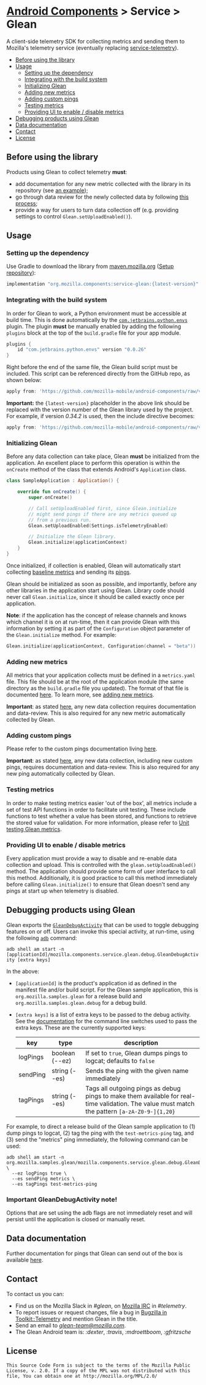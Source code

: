 # [Android Components](../../../README.md) > Service > Glean

A client-side telemetry SDK for collecting metrics and sending them to Mozilla's telemetry service
(eventually replacing [service-telemetry](../telemetry/README.md)).

- [Before using the library](#before-using-the-library)
- [Usage](#usage)
    - [Setting up the dependency](#setting-up-the-dependency)
    - [Integrating with the build system](#integrating-with-the-build-system)
    - [Initializing Glean](#initializing-glean)
    - [Adding new metrics](#adding-new-metrics)
    - [Adding custom pings](#adding-custom-pings)
    - [Testing metrics](#testing-metrics)
    - [Providing UI to enable / disable metrics](#providing-ui-to-enable--disable-metrics)
- [Debugging products using Glean](#debugging-products-using-glean)
- [Data documentation](#data-documentation)
- [Contact](#contact)
- [License](#license)

## Before using the library
Products using Glean to collect telemetry **must**:

- add documentation for any new metric collected with the library in its repository (see [an example](https://github.com/mozilla-mobile/android-components/blob/df429df1a193516f796f2330863af384cce820bc/components/service/glean/docs/pings/pings.md));
- go through data review for the newly collected data by following [this process](https://wiki.mozilla.org/Firefox/Data_Collection);
- provide a way for users to turn data collection off (e.g. providing settings to control
  `Glean.setUploadEnabled()`).

## Usage

### Setting up the dependency

Use Gradle to download the library from [maven.mozilla.org](https://maven.mozilla.org/) 
([Setup repository](../../../README.md#maven-repository)):

```Groovy
implementation "org.mozilla.components:service-glean:{latest-version}"
```

### Integrating with the build system

In order for Glean to work, a Python environment must be accessible at build time. This is done
automatically by the [`com.jetbrains.python.envs`](https://github.com/JetBrains/gradle-python-envs/)
plugin. The plugin **must** be manually enabled by adding the following `plugins` block at the top
of the `build.gradle` file for your app module.

```Groovy
plugins {
    id "com.jetbrains.python.envs" version "0.0.26"
}
```

Right before the end of the same file, the Glean build script must be included. This script can be
referenced directly from the GitHub repo, as shown below:

```Groovy
apply from: 'https://github.com/mozilla-mobile/android-components/raw/v{latest-version}/components/service/glean/scripts/sdk_generator.gradle'
```

**Important:** the `{latest-version}` placeholder in the above link should be replaced with the version
number of the Glean library used by the project. For example, if version *0.34.2* is used, then the
include directive becomes:

```Groovy
apply from: 'https://github.com/mozilla-mobile/android-components/raw/v0.34.2/components/service/glean/scripts/sdk_generator.gradle'
```

### Initializing Glean

Before any data collection can take place, Glean **must** be initialized from the application. An
excellent place to perform this operation is within the `onCreate` method of the class that extends
Android's `Application` class.

```Kotlin
class SampleApplication : Application() {

    override fun onCreate() {
        super.onCreate()

        // Call setUploadEnabled first, since Glean.initialize
        // might send pings if there are any metrics queued up
        // from a previous run.
        Glean.setUploadEnabled(Settings.isTelemetryEnabled)

        // Initialize the Glean library.
        Glean.initialize(applicationContext)
    }
}
```

Once initialized, if collection is enabled, Glean will automatically start collecting [baseline metrics](metrics.yaml)
and sending its [pings](docs/pings/pings.md).

Glean should be initialized as soon as possible, and importantly, before any
other libraries in the application start using Glean. Library code should never
call `Glean.initialize`, since it should be called exactly once per application.

**Note**: if the application has the concept of release channels and knows which channel it is on at
run-time, then it can provide Glean with this information by setting it as part of the `Configuration`
object parameter of the `Glean.initialize` method. For example:

```Kotlin
Glean.initialize(applicationContext, Configuration(channel = "beta"))
```

### Adding new metrics

All metrics that your application collects must be defined in a `metrics.yaml`
file. This file should be at the root of the application module (the same
directory as the `build.gradle` file you updated). The format of that file is
documented [here](https://mozilla.github.io/glean_parser/metrics-yaml.html).
To learn more, see [adding new metrics](docs/metrics/adding-new-metrics.md).

**Important**: as stated [here](#before-using-the-library), any new data collection requires
documentation and data-review. This is also required for any new metric automatically collected
by Glean.

### Adding custom pings

Please refer to the custom pings documentation living [here](docs/pings/custom.md).

**Important**: as stated [here](#before-using-the-library), any new data collection, including
new custom pings, requires documentation and data-review. This is also required for any new ping automatically collected by Glean.

### Testing metrics

In order to make testing metrics easier 'out of the box', all metrics include a set of test API 
functions in order to facilitate unit testing.  These include functions to test whether a value has
been stored, and functions to retrieve the stored value for validation.  For more information, 
please refer to [Unit testing Glean metrics](docs/metrics/testing-metrics.md).

### Providing UI to enable / disable metrics

Every application must provide a way to disable and re-enable data collection
and upload. This is controlled with the `glean.setUploadEnabled()` method. The
application should provide some form of user interface to call this method.
Additionally, it is good practice to call this method immediately before calling
`Glean.initialize()` to ensure that Glean doesn't send any pings at start up
when telemetry is disabled.

## Debugging products using Glean
Glean exports the [`GleanDebugActivity`](src/main/java/mozilla/components/service/glean/debug/GleanDebugActivity.kt)
that can be used to toggle debugging features on or off. Users can invoke this special activity, at
run-time, using the following [`adb`](https://developer.android.com/studio/command-line/adb) command:

`adb shell am start -n [applicationId]/mozilla.components.service.glean.debug.GleanDebugActivity [extra keys]`

In the above:

- `[applicationId]` is the product's application id as defined in the manifest
  file and/or build script. For the Glean sample application, this is
  `org.mozilla.samples.glean` for a release build and
  `org.mozilla.samples.glean.debug` for a debug build.

- `[extra keys]` is a list of extra keys to be passed to the debug activity. See the
  [documentation](https://developer.android.com/studio/command-line/adb#IntentSpec)
  for the command line switches used to pass the extra keys. These are the
  currently supported keys:

    |key|type|description|
    |---|----|-----------|
    | logPings | boolean (--ez) | If set to `true`, Glean dumps pings to logcat; defaults to `false` |
    | sendPing | string (--es) | Sends the ping with the given name immediately |
    | tagPings | string (--es) | Tags all outgoing pings as debug pings to make them available for real-time validation. The value must match the pattern `[a-zA-Z0-9-]{1,20}` |

For example, to direct a release build of the Glean sample application to (1) dump pings to logcat, (2) tag the ping 
with the `test-metrics-ping` tag, and (3) send the "metrics" ping immediately, the following command
can be used:

```
adb shell am start -n org.mozilla.samples.glean/mozilla.components.service.glean.debug.GleanDebugActivity \
  --ez logPings true \
  --es sendPing metrics \
  --es tagPings test-metrics-ping
```

### Important GleanDebugActivity note!

Options that are set using the adb flags are not immediately reset and will persist until the application is closed or manually reset.

## Data documentation

Further documentation for pings that Glean can send out of the box is available [here](docs/pings/pings.md).

## Contact

To contact us you can:
- Find us on the Mozilla Slack in *#glean*, on [Mozilla IRC](https://wiki.mozilla.org/IRC) in *#telemetry*.
- To report issues or request changes, file a bug in [Bugzilla in Toolkit::Telemetry](https://bugzilla.mozilla.org/enter_bug.cgi?product=Toolkit&component=Telemetry&status_whiteboard=%5Btelemetry%3Amobilesdk%3Am%3F%5D) and mention Glean in the title.
- Send an email to *glean-team@mozilla.com*.
- The Glean Android team is: *:dexter*, *:travis*, *:mdroettboom*, *:gfritzsche*

## License

    This Source Code Form is subject to the terms of the Mozilla Public
    License, v. 2.0. If a copy of the MPL was not distributed with this
    file, You can obtain one at http://mozilla.org/MPL/2.0/
